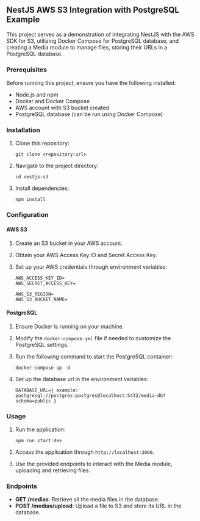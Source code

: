 ## NestJS AWS S3 Integration with PostgreSQL Example

This project serves as a demonstration of integrating NestJS with the AWS SDK for S3, utilizing Docker Compose for PostgreSQL database, and creating a Media module to manage files, storing their URLs in a PostgreSQL database.

### Prerequisites

Before running this project, ensure you have the following installed:

- Node.js and npm
- Docker and Docker Compose
- AWS account with S3 bucket created
- PostgreSQL database (can be run using Docker Compose)

### Installation

1. Clone this repository:

    ```
    git clone <repository-url>
    ```

2. Navigate to the project directory:

    ```
    cd nestjs-s3
    ```

3. Install dependencies:

    ```
    npm install
    ```

### Configuration

#### AWS S3

1. Create an S3 bucket in your AWS account.
2. Obtain your AWS Access Key ID and Secret Access Key.
3. Set up your AWS credentials through environment variables:
   
    ```
    AWS_ACCESS_KEY_ID=
    AWS_SECRET_ACCESS_KEY=
    
    AWS_S3_REGION=
    AWS_S3_BUCKET_NAME=
    ```

#### PostgreSQL

1. Ensure Docker is running on your machine.
2. Modify the `docker-compose.yml` file if needed to customize the PostgreSQL settings.
3. Run the following command to start the PostgreSQL container:

    ```
    docker-compose up -d
    ```
4. Set up the database url in the environment variables:
   
    ```
    DATABASE_URL={ example: postgresql://postgres:postgres@localhost:5432/media-db?schema=public }
    ```

### Usage

1. Run the application:

    ```
    npm run start:dev
    ```

2. Access the application through `http://localhost:3000`.

3. Use the provided endpoints to interact with the Media module, uploading and retrieving files.

### Endpoints

- **GET /medias**: Retrieve all the media files in the database.
- **POST /medias/upload**: Upload a file to S3 and store its URL in the database.
